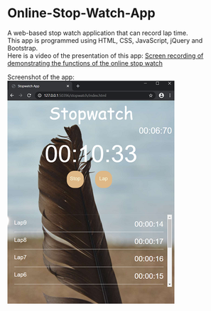 # Online-Stop-Watch-App
A web-based stop watch application that can record lap time.\
This app is programmed using HTML, CSS, JavaScript, jQuery and Bootstrap.\
Here is a video of the presentation of this app:
[Screen recording of demonstrating the functions of the online stop watch](https://youtu.be/M98f6JR9gkM)

Screenshot of the app:\
![](images/stopWatchPic.png)

